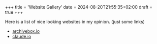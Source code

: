 +++
title = 'Website Gallery'
date = 2024-08-20T21:55:35+02:00
draft = true
+++

Here is a list of nice looking websites in my opinion. (just some links)

- [archivebox.io](https://archivebox.io/)
- [claude.io](http://claude.io/)
